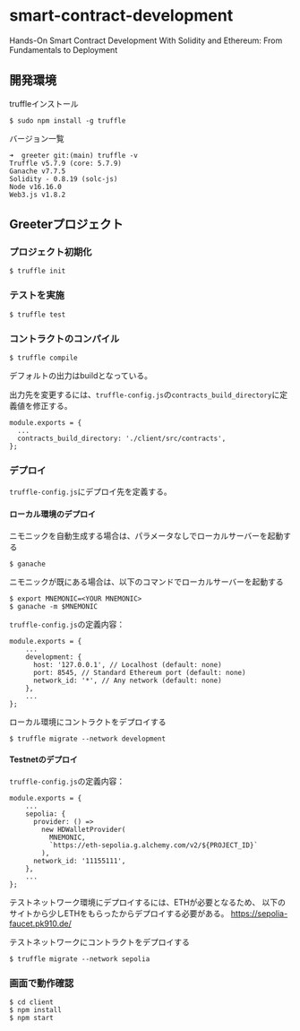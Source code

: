 # smart-contract-development
Hands-On Smart Contract Development With Solidity and Ethereum: From Fundamentals to Deployment

## 開発環境

truffleインストール
```
$ sudo npm install -g truffle
```

バージョン一覧
```
➜  greeter git:(main) truffle -v  
Truffle v5.7.9 (core: 5.7.9)
Ganache v7.7.5
Solidity - 0.8.19 (solc-js)
Node v16.16.0
Web3.js v1.8.2
```

## Greeterプロジェクト
### プロジェクト初期化
```
$ truffle init
```

### テストを実施
```
$ truffle test
```

### コントラクトのコンパイル
```
$ truffle compile
```
デフォルトの出力はbuildとなっている。

出力先を変更するには、`truffle-config.js`の`contracts_build_directory`に定義値を修正する。
```
module.exports = {
  ...
  contracts_build_directory: './client/src/contracts',
};
```

### デプロイ
`truffle-config.js`にデプロイ先を定義する。

#### ローカル環境のデプロイ
ニモニックを自動生成する場合は、パラメータなしでローカルサーバーを起動する
```
$ ganache
```
ニモニックが既にある場合は、以下のコマンドでローカルサーバーを起動する
```
$ export MNEMONIC=<YOUR MNEMONIC>
$ ganache -m $MNEMONIC
```

`truffle-config.js`の定義内容：
```
module.exports = {
    ...
    development: {
      host: '127.0.0.1', // Localhost (default: none)
      port: 8545, // Standard Ethereum port (default: none)
      network_id: '*', // Any network (default: none)
    },
    ...
};
```

ローカル環境にコントラクトをデプロイする
```
$ truffle migrate --network development
```

#### Testnetのデプロイ
`truffle-config.js`の定義内容：
```
module.exports = {
    ...
    sepolia: {
      provider: () =>
        new HDWalletProvider(
          MNEMONIC,
          `https://eth-sepolia.g.alchemy.com/v2/${PROJECT_ID}`
        ),
      network_id: '11155111',
    },
    ...
};
```

テストネットワーク環境にデプロイするには、ETHが必要となるため、
以下のサイトから少しETHをもらったからデプロイする必要がある。
https://sepolia-faucet.pk910.de/

テストネットワークにコントラクトをデプロイする
```
$ truffle migrate --network sepolia
```

### 画面で動作確認
```
$ cd client
$ npm install
$ npm start
```
